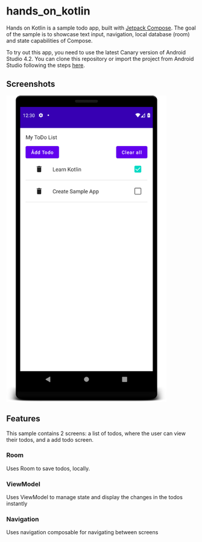 # hands_on_kotlin

Hands on Kotlin is a sample todo app, built with
[Jetpack Compose](https://developer.android.com/jetpack/compose). The goal of the sample is to
showcase text input, navigation, local database (room) and state capabilities of Compose.

To try out this app, you need to use the latest Canary version of Android Studio 4.2.
You can clone this repository or import the
project from Android Studio following the steps
[here](https://developer.android.com/jetpack/compose/setup#sample).

Screenshots
-----------
 <img src="screenshots/capture.png" width="425"/>

## Features

This sample contains 2 screens: a list of todos, where the user can view their todos, and a add todo screen.

### Room

Uses Room to save todos, locally.

### ViewModel

Uses ViewModel to manage state and display the changes in the todos instantly

### Navigation

Uses navigation composable for navigating between screens

